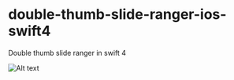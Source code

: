 # double-thumb-slide-ranger-ios-swift4
Double thumb slide ranger in swift 4

![Alt text](https://yi-server.herokuapp.com/getImage/product/1/1 "Title")

